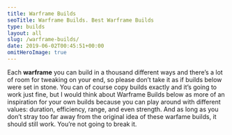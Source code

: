 ```yaml
---
title: Warframe Builds
seoTitle: Warframe Builds. Best Warframe Builds
type: builds
layout: all
slug: /warframe-builds/
date: 2019-06-02T00:45:51+00:00
omitHeroImage: true
---
```

Each **warframe** you can build in a thousand different ways and there’s a lot of room for tweaking on your end, so please don’t take it as if builds below were set in stone. You can of course copy builds exactly and it’s going to work just fine, but I would think about Warframe Builds below as more of an inspiration for your own builds because you can play around with different values: duration, efficiency, range, and even strength. And as long as you don’t stray too far away from the original idea of these warfame builds, it should still work. You’re not going to break it.